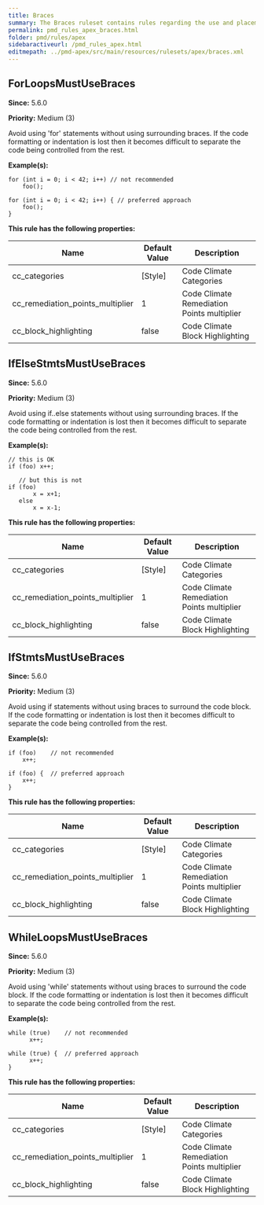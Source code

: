 ```yaml
---
title: Braces
summary: The Braces ruleset contains rules regarding the use and placement of braces.
permalink: pmd_rules_apex_braces.html
folder: pmd/rules/apex
sidebaractiveurl: /pmd_rules_apex.html
editmepath: ../pmd-apex/src/main/resources/rulesets/apex/braces.xml
---
```

## ForLoopsMustUseBraces
**Since:** 5.6.0

**Priority:** Medium (3)

Avoid using 'for' statements without using surrounding braces. If the code formatting or
indentation is lost then it becomes difficult to separate the code being controlled
from the rest.

**Example(s):**
```
for (int i = 0; i < 42; i++) // not recommended
    foo();

for (int i = 0; i < 42; i++) { // preferred approach
    foo();
}
```

**This rule has the following properties:**

|Name|Default Value|Description|
|----|-------------|-----------|
|cc_categories|[Style]|Code Climate Categories|
|cc_remediation_points_multiplier|1|Code Climate Remediation Points multiplier|
|cc_block_highlighting|false|Code Climate Block Highlighting|

## IfElseStmtsMustUseBraces
**Since:** 5.6.0

**Priority:** Medium (3)

Avoid using if..else statements without using surrounding braces. If the code formatting
or indentation is lost then it becomes difficult to separate the code being controlled
from the rest.

**Example(s):**
```
// this is OK
if (foo) x++;

   // but this is not
if (foo)
       x = x+1;
   else
       x = x-1;
```

**This rule has the following properties:**

|Name|Default Value|Description|
|----|-------------|-----------|
|cc_categories|[Style]|Code Climate Categories|
|cc_remediation_points_multiplier|1|Code Climate Remediation Points multiplier|
|cc_block_highlighting|false|Code Climate Block Highlighting|

## IfStmtsMustUseBraces
**Since:** 5.6.0

**Priority:** Medium (3)

Avoid using if statements without using braces to surround the code block. If the code
formatting or indentation is lost then it becomes difficult to separate the code being
controlled from the rest.

**Example(s):**
```
if (foo)	// not recommended
	x++;

if (foo) {	// preferred approach
	x++;
}
```

**This rule has the following properties:**

|Name|Default Value|Description|
|----|-------------|-----------|
|cc_categories|[Style]|Code Climate Categories|
|cc_remediation_points_multiplier|1|Code Climate Remediation Points multiplier|
|cc_block_highlighting|false|Code Climate Block Highlighting|

## WhileLoopsMustUseBraces
**Since:** 5.6.0

**Priority:** Medium (3)

Avoid using 'while' statements without using braces to surround the code block. If the code
formatting or indentation is lost then it becomes difficult to separate the code being
controlled from the rest.

**Example(s):**
```
while (true)	// not recommended
      x++;

while (true) {	// preferred approach
      x++;
}
```

**This rule has the following properties:**

|Name|Default Value|Description|
|----|-------------|-----------|
|cc_categories|[Style]|Code Climate Categories|
|cc_remediation_points_multiplier|1|Code Climate Remediation Points multiplier|
|cc_block_highlighting|false|Code Climate Block Highlighting|

